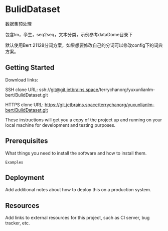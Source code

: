 # BulidDataset

数据集预处理

包含lm，孪生，seq2seq，文本分类，示例参考dataDome目录下

默认使用Bert 21128分词方案，如果想要修改自己的分词可以修改config下的词典方案。

## Getting Started

Download links:

SSH clone URL: ssh://git@git.jetbrains.space/terrychanorg/yuxunlianlm-bert/BulidDataset.git

HTTPS clone URL: https://git.jetbrains.space/terrychanorg/yuxunlianlm-bert/BulidDataset.git

These instructions will get you a copy of the project up and running on your local machine for development and testing purposes.

## Prerequisites

What things you need to install the software and how to install them.

```
Examples
```

## Deployment

Add additional notes about how to deploy this on a production system.

## Resources

Add links to external resources for this project, such as CI server, bug tracker, etc.
